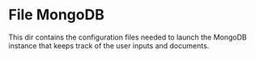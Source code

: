 # File MongoDB

This dir contains the configuration files needed to launch the MongoDB instance
that keeps track of the user inputs and documents.
